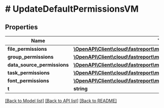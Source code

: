 # # UpdateDefaultPermissionsVM

## Properties

Name | Type | Description | Notes
------------ | ------------- | ------------- | -------------
**file_permissions** | [**\OpenAPI\Client\cloud\fastreport\model\UpdateFilePermissionsVM**](UpdateFilePermissionsVM.md) |  | [optional]
**group_permissions** | [**\OpenAPI\Client\cloud\fastreport\model\UpdateGroupPermissionsVM**](UpdateGroupPermissionsVM.md) |  | [optional]
**data_source_permissions** | [**\OpenAPI\Client\cloud\fastreport\model\UpdateDataSourcePermissionsVM**](UpdateDataSourcePermissionsVM.md) |  | [optional]
**task_permissions** | [**\OpenAPI\Client\cloud\fastreport\model\UpdateTaskPermissionsVM**](UpdateTaskPermissionsVM.md) |  | [optional]
**font_permissions** | [**\OpenAPI\Client\cloud\fastreport\model\UpdateUserFontPermissionsVM**](UpdateUserFontPermissionsVM.md) |  | [optional]
**t** | **string** |  |

[[Back to Model list]](../../README.md#models) [[Back to API list]](../../README.md#endpoints) [[Back to README]](../../README.md)

